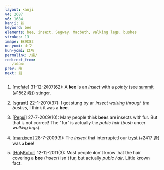 ```yaml
---
layout: kanji
v4: 2687
v6: 1684
kanji: 蜂
keyword: bee
elements: bee, insect, Segway, Macbeth, walking legs, bushes
strokes: 13
image: E89C82
on-yomi: ホウ
kun-yomi: はち
permalink: /蜂/
redirect_from:
 - /1684/
prev: 峰
next: 縫
---
```


1) [<a href="http://kanji.koohii.com/profile/mcfate">mcfate</a>] 31-12-2007(62): A <strong>bee</strong> is an <em>insect</em> with a <em>pointy</em> (see <a href="../v4/1562.html">summit</a> (#1562 峰)) stinger.

2) [<a href="http://kanji.koohii.com/profile/sgrant">sgrant</a>] 22-1-2010(37): I got stung by an <em>insect walking through the bushes</em>, I think it was a <strong>bee</strong>.

3) [<a href="http://kanji.koohii.com/profile/Peppi">Peppi</a>] 27-7-2009(10): Many people think<strong> bee</strong>s are insects with fur. But that is not correct! The &quot;fur&quot; is actually the <em>pubic hair</em> (<em>bush</em> under <em>walking legs</em>).

4) [<a href="http://kanji.koohii.com/profile/mantixen">mantixen</a>] 28-7-2009(9): The <em>insect</em> that interrupted our <a href="../v4/2417.html">tryst</a> (#2417 逢) was a<strong> bee</strong>!

5) [<a href="http://kanji.koohii.com/profile/HolyKotor">HolyKotor</a>] 12-12-2011(3): Most people don&#039;t know that the hair covering a <strong>bee</strong> (<em>insect</em>) isn&#039;t fur, but actually <em>pubic hair</em>. Little known fact.

